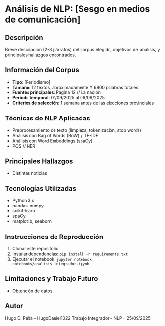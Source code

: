 # Análisis de NLP: [Sesgo en medios de comunicación]

## Descripción
Breve descripción (2-3 párrafos) del corpus elegido, objetivos del análisis,
y principales hallazgos encontrados.

## Información del Corpus
- **Tipo**: [Periodismo]
- **Tamaño**: 12 textos, aproximadamente Y 6800 palabras totales
- **Fuentes principales**: Página 12 // La nación
- **Período temporal**: 01/09/2025 al 06/09/2025
- **Criterios de selección**: 1 semana antes de las elecciones provinciales

## Técnicas de NLP Aplicadas
- Preprocesamiento de texto (limpieza, tokenización, stop words)
- Análisis con Bag of Words (BoW) y TF-IDF
- Análisis con Word Embeddings (spaCy)
- POS // NER

## Principales Hallazgos
- Distintas noticias
  
## Tecnologías Utilizadas
- Python 3.x
- pandas, numpy
- scikit-learn
- spaCy
- matplotlib, seaborn

## Instrucciones de Reproducción
1. Clonar este repositorio
2. Instalar dependencias: `pip install -r requirements.txt`
3. Ejecutar el notebook: `jupyter notebook notebooks/analisis_integrador.ipynb`

## Limitaciones y Trabajo Futuro
- Obtención de datos

## Autor
Hugo D. Peña - HugoDaniel1022
Trabajo Integrador - NLP - 25/09/2025
